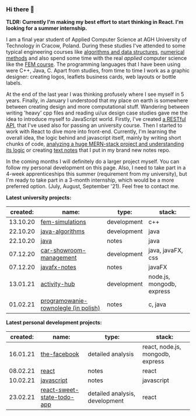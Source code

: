 ### Hi there 👋

**TLDR: Currently I'm making my best effort to start thinking in React. I'm looking for a summer internship.**

I am a final year student of Applied Computer Science at AGH University of Technology in Cracow, Poland. During these studies I've attended to some typical engineering courses like [algorithms and data structures](https://github.com/gregwell/algorithms-and-data-structures), [numerical methods](https://github.com/gregwell/numerical-methods/tree/master/NumericalMethods3/NumericalMethods3) and also spend some time with the real *applied* computer science like the [FEM course](https://github.com/gregwell/fem-simulations). The programming languages that I have been using were C++, Java, C. Apart from studies, from time to time I work as a graphic designer: creating logos, leaflets business cards, web layouts or bottle labels.

At the end of the last year I was thinking profusely where I see myself in 5 years. Finally, in January I understood that my place on earth is somewhere between creating design and more computational stuff. Wandering between writing 'heavy' cpp files and reading ui/ux design case studies gave me the idea to introduce myself to JavaScript world. Firstly, I've created [a RESTful API](https://github.com/gregwell/activity-hub), that I've used also for passing an university course. Then I started to work with React to dive more into front-end. Currently, I'm learning the overall idea, the logic behind and javascript itself, mainly by writing short chunks of code, [analyzing a huge MERN-stack project and understanding its logic](https://github.com/gregwell/the-facebook) or creating [text notes](https://github.com/gregwell/university-notes/tree/main/english/javascript) that I put in my brand new notes repo.

In the coming months I will definitely do a larger project myself. You can follow my personal development on this page. Also, I need to take part in a 4-week apprenticeships this summer (requirement from my university), but I'm ready to take part in a 3-month internship, which would be a more preferred option. (July, August, September '21). Feel free to contact me.

**Latest university projects:**

| created: | name:                                | type:       | stack:                           |
|----------|--------------------------------------|-------------|----------------------------------|
| 13.10.20 | [fem-simulations](https://github.com/gregwell/fem-simulations)                      | development | c++                              |
| 22.10.20 | [java-algorithms](https://github.com/gregwell/java-algorithms)                      | development | java                             |
| 22.10.20 | [java](https://github.com/gregwell/university-notes/blob/main/polish/java/java.md)                                 | notes       | java                             |
| 07.12.20 | [car-showroom-management](https://github.com/gregwell/car-showroom-management)              | development | java, javaFX, css                             |
| 07.12.20 | [javafx-notes](https://github.com/gregwell/university-notes/blob/main/english/java/javafx-notes.md)                         | notes       | javaFX                             |
| 13.01.21 | [activity-hub](https://github.com/gregwell/activity-hub)                         | development | node.js, mongodb, express |
| 01.02.21 | [programowanie-rownolegle (in polish)](https://github.com/gregwell/university-notes/blob/main/polish/programowanie-rownolegle.md) | notes       | c, java                          |


**Latest personal development projects:**

| created: | name:                       | type:                 | stack:                           |
|----------|-----------------------------|-----------------------|----------------------------------|
| 16.01.21    | [the-facebook](https://github.com/gregwell/the-facebook)                | detailed analysis              | react, node.js, mongodb, express |
| 08.02.21     | [react](https://github.com/gregwell/university-notes/blob/main/english/javascript/react.md)      | notes                 | react                            |
| 10.02.21    | [javascript](https://github.com/gregwell/university-notes/blob/main/english/javascript/javascript.md) | notes                 | javascript             |
| 23.02.21    | [react-sweet-state-todo-app](https://github.com/gregwell/react-sweet-state-todo-app)        | detailed analysis, development | react                            |

<!--
**gregwell/gregwell** is a ✨ _special_ ✨ repository because its `README.md` (this file) appears on your GitHub profile.

Here are some ideas to get you started:

- 🔭 I’m currently working on ...
- 🌱 I’m currently learning ...
- 👯 I’m looking to collaborate on ...
- 🤔 I’m looking for help with ...
- 💬 Ask me about ...
- 📫 How to reach me: ...
- 😄 Pronouns: ...
- ⚡ Fun fact: ...
-->
